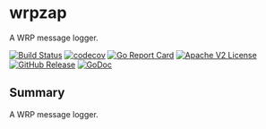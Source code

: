 # wrpzap
A WRP message logger.

[![Build Status](https://github.com/xmidt-org/wrpzap/actions/workflows/ci.yml/badge.svg)](https://github.com/xmidt-org/wrpzap/actions/workflows/ci.yml)
[![codecov](https://codecov.io/gh/xmidt-org/wrpzap/graph/badge.svg?token=XvcXIaXcmE)](https://codecov.io/gh/xmidt-org/wrpzap)
[![Go Report Card](https://goreportcard.com/badge/github.com/xmidt-org/wrpzap)](https://goreportcard.com/report/github.com/xmidt-org/wrpzap)
[![Apache V2 License](http://img.shields.io/badge/license-Apache%20V2-blue.svg)](https://github.com/xmidt-org/wrpzap/blob/main/LICENSE)
[![GitHub Release](https://img.shields.io/github/release/xmidt-org/wrpzap.svg)](https://github.com/xmidt-org/wrpzap/releases)
[![GoDoc](https://pkg.go.dev/badge/github.com/xmidt-org/wrpzap)](https://pkg.go.dev/github.com/xmidt-org/wrpzap)

## Summary

A WRP message logger.